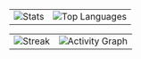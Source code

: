 
<div align="center">

<!-- Prima riga: Statistiche e Linguaggi affiancati -->
<table>
  <tr>
    <td>
      <img src="https://github-readme-stats.vercel.app/api?username=ITTLuffy&show_icons=true&theme=dark&hide_border=true" alt="Stats" />
    </td>
    <td>
      <img src="https://github-readme-stats.vercel.app/api/top-langs/?username=ITTLuffy&layout=compact&theme=dark&hide_border=true&langs_count=6" alt="Top Languages" />
    </td>
  </tr>
</table>

<!-- Seconda riga: Streak e Activity Graph -->
<table>
  <tr>
    <td>
      <img src="https://streak-stats-phi.vercel.app/?user=ITTLuffy&theme=dark&hide_border=true" alt="Streak" />
    </td>
    <td>
      <img src="https://github-readme-activity-graph.vercel.app/graph?username=ITTLuffy&theme=github-dark&hide_border=true&area=true" alt="Activity Graph" />
    </td>
  </tr>
</table>

</div>
